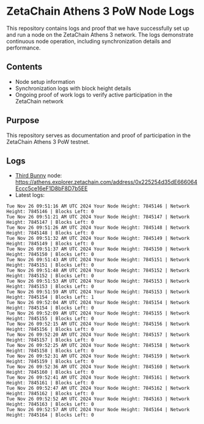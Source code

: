 # ZetaChain Athens 3 PoW Node Logs
This repository contains logs and proof that we have successfully set up and run a node on the ZetaChain Athens 3 network. The logs demonstrate continuous node operation, including synchronization details and performance.

## Contents
- Node setup information
- Synchronization logs with block height details
- Ongoing proof of work logs to verify active participation in the ZetaChain network

## Purpose
This repository serves as documentation and proof of participation in the ZetaChain Athens 3 PoW testnet.

## Logs

- [Third Bunny](https://thirdbunny.xyz/) node: https://athens.explorer.zetachain.com/address/0x225254d35dE666064Eccc5ce16eF1D8bF8D7b5EE
- Latest logs:
```
Tue Nov 26 09:51:16 AM UTC 2024 Your Node Height: 7845146 | Network Height: 7845146 | Blocks Left: 0
Tue Nov 26 09:51:21 AM UTC 2024 Your Node Height: 7845147 | Network Height: 7845147 | Blocks Left: 0
Tue Nov 26 09:51:26 AM UTC 2024 Your Node Height: 7845148 | Network Height: 7845148 | Blocks Left: 0
Tue Nov 26 09:51:32 AM UTC 2024 Your Node Height: 7845149 | Network Height: 7845149 | Blocks Left: 0
Tue Nov 26 09:51:37 AM UTC 2024 Your Node Height: 7845150 | Network Height: 7845150 | Blocks Left: 0
Tue Nov 26 09:51:43 AM UTC 2024 Your Node Height: 7845151 | Network Height: 7845151 | Blocks Left: 0
Tue Nov 26 09:51:48 AM UTC 2024 Your Node Height: 7845152 | Network Height: 7845152 | Blocks Left: 0
Tue Nov 26 09:51:53 AM UTC 2024 Your Node Height: 7845153 | Network Height: 7845153 | Blocks Left: 0
Tue Nov 26 09:51:59 AM UTC 2024 Your Node Height: 7845153 | Network Height: 7845154 | Blocks Left: 1
Tue Nov 26 09:52:04 AM UTC 2024 Your Node Height: 7845154 | Network Height: 7845154 | Blocks Left: 0
Tue Nov 26 09:52:09 AM UTC 2024 Your Node Height: 7845155 | Network Height: 7845155 | Blocks Left: 0
Tue Nov 26 09:52:15 AM UTC 2024 Your Node Height: 7845156 | Network Height: 7845156 | Blocks Left: 0
Tue Nov 26 09:52:20 AM UTC 2024 Your Node Height: 7845157 | Network Height: 7845157 | Blocks Left: 0
Tue Nov 26 09:52:25 AM UTC 2024 Your Node Height: 7845158 | Network Height: 7845158 | Blocks Left: 0
Tue Nov 26 09:52:31 AM UTC 2024 Your Node Height: 7845159 | Network Height: 7845159 | Blocks Left: 0
Tue Nov 26 09:52:36 AM UTC 2024 Your Node Height: 7845160 | Network Height: 7845160 | Blocks Left: 0
Tue Nov 26 09:52:41 AM UTC 2024 Your Node Height: 7845161 | Network Height: 7845161 | Blocks Left: 0
Tue Nov 26 09:52:47 AM UTC 2024 Your Node Height: 7845162 | Network Height: 7845162 | Blocks Left: 0
Tue Nov 26 09:52:52 AM UTC 2024 Your Node Height: 7845163 | Network Height: 7845163 | Blocks Left: 0
Tue Nov 26 09:52:57 AM UTC 2024 Your Node Height: 7845164 | Network Height: 7845164 | Blocks Left: 0
```
